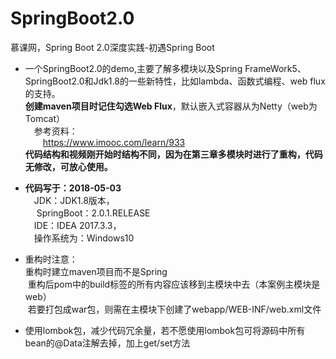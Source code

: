 # SpringBoot2.0
慕课网，Spring Boot 2.0深度实践-初遇Spring Boot<br/>

- 一个SpringBoot2.0的demo,主要了解多模块以及Spring FrameWork5、SpringBoot2.0和Jdk1.8的一些新特性，比如lambda、函数式编程、web flux的支持。<br/>
**创建maven项目时记住勾选Web Flux**，默认嵌入式容器从为Netty（web为Tomcat）<br/>
&emsp;参考资料：<br/>
&emsp;&emsp;https://www.imooc.com/learn/933<br/>
**代码结构和视频刚开始时结构不同，因为在第三章多模块时进行了重构，代码无修改，可放心使用。**<br/>

- **代码写于：2018-05-03**<br/>
  &emsp;JDK：JDK1.8版本，<br/>
  &emsp;SpringBoot：2.0.1.RELEASE<br/>
  &emsp;IDE：IDEA 2017.3.3，<br/>
  &emsp;操作系统为：Windows10<br/>

- 重构时注意：<br/>
  重构时建立maven项目而不是Spring<br/>
  重构后pom中的build标签的所有内容应该移到主模块中去（本案例主模块是web）<br/>
  若要打包成war包，则需在主模块下创建了webapp/WEB-INF/web.xml文件<br/>

- 使用lombok包，减少代码冗余量，若不愿使用lombok包可将源码中所有bean的@Data注解去掉，加上get/set方法<br/>
